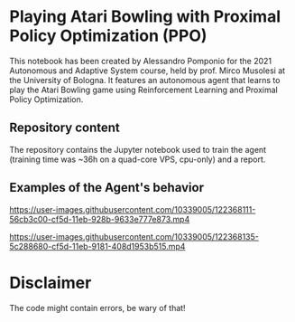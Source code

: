# Playing Atari Bowling with Proximal Policy Optimization (PPO)

This notebook has been created by Alessandro Pomponio for the 2021 Autonomous and Adaptive System course, held by prof. Mirco Musolesi at the University of Bologna.
It features an autonomous agent that learns to play the Atari Bowling game using Reinforcement Learning and Proximal Policy Optimization.

## Repository content

The repository contains the Jupyter notebook used to train the agent (training time was ~36h on a quad-core VPS, cpu-only) and a report. 

## Examples of the Agent's behavior

https://user-images.githubusercontent.com/10339005/122368111-56cb3c00-cf5d-11eb-928b-9633e777e873.mp4

https://user-images.githubusercontent.com/10339005/122368135-5c288680-cf5d-11eb-9181-408d1953b515.mp4

# Disclaimer

The code might contain errors, be wary of that!
